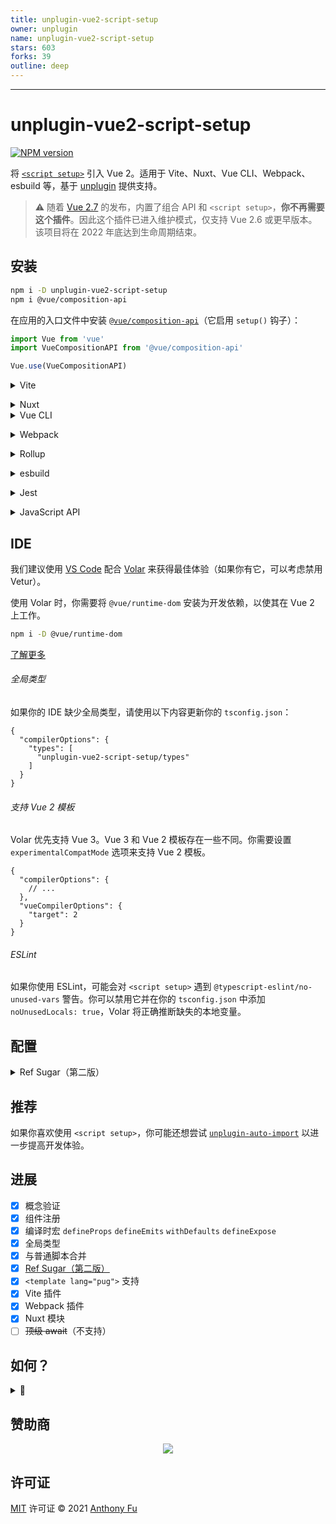 ```yaml
---
title: unplugin-vue2-script-setup
owner: unplugin
name: unplugin-vue2-script-setup
stars: 603
forks: 39
outline: deep
---
```


<RepoInfo :owner="$frontmatter.owner" :name="$frontmatter.name" :stars="$frontmatter.stars" :forks="$frontmatter.forks" />

---

# unplugin-vue2-script-setup

[![NPM version](https://img.shields.io/npm/v/unplugin-vue2-script-setup?color=a1b858&label=)](https://www.npmjs.com/package/unplugin-vue2-script-setup)

将 [`<script setup>`](https://v3.vuejs.org/api/sfc-script-setup.html#sfc-script-setup) 引入 Vue 2。适用于 Vite、Nuxt、Vue CLI、Webpack、esbuild 等，基于 [unplugin](https://github.com/unjs/unplugin) 提供支持。

> ⚠️ 随着 [Vue 2.7](https://blog.vuejs.org/posts/vue-2-7-naruto.html) 的发布，内置了组合 API 和 `<script setup>`，**你不再需要这个插件**。因此这个插件已进入维护模式，仅支持 Vue 2.6 或更早版本。该项目将在 2022 年底达到生命周期结束。

## 安装

```bash
npm i -D unplugin-vue2-script-setup
npm i @vue/composition-api
```

在应用的入口文件中安装 [`@vue/composition-api`](https://github.com/vuejs/composition-api)（它启用 `setup()` 钩子）：

```ts
import Vue from 'vue'
import VueCompositionAPI from '@vue/composition-api'

Vue.use(VueCompositionAPI)
```

<details>
<summary>Vite</summary><br>

```ts
// vite.config.ts
import { defineConfig } from 'vite'
import { createVuePlugin as Vue2 } from 'vite-plugin-vue2'
import ScriptSetup from 'unplugin-vue2-script-setup/vite'

export default defineConfig({
  plugins: [
    Vue2(),
    ScriptSetup({ /* options */ }),
  ],
})
```

示例: [`playground/`](./playground/)

<br></details>

<details>
<summary>Nuxt</summary><br>

> 在 [Nuxt Bridge](https://github.com/nuxt/bridge) 中内置。

</details>

<details>
<summary>Vue CLI</summary><br>

```ts
// vue.config.js
const ScriptSetup = require('unplugin-vue2-script-setup/webpack').default

module.exports = {
  parallel: false, // 禁用 thread-loader, 因为它与此插件不兼容
  configureWebpack: {
    plugins: [
      ScriptSetup({ /* options */ }),
    ],
  },
}
```

示例: [`examples/vue-cli`](./examples/vue-cli)

###### TypeScript

要在 Vue CLI 中使用 TypeScript，请安装 `@vue/cli-plugin-typescript` 但禁用类型检查：

```bash
npm i -D @vue/cli-plugin-typescript vue-tsc
```

```ts
const ScriptSetup = require('unplugin-vue2-script-setup/webpack').default

module.exports = {
  parallel: false,
  configureWebpack: {
    plugins: [
      ScriptSetup({ /* options */ }),
    ],
  },
  chainWebpack(config) {
    // 禁用类型检查并让 `vue-tsc` 处理
    config.plugins.delete('fork-ts-checker')
  },
}
```

然后使用 [`vue-tsc`](https://github.com/johnsoncodehk/volar) 在构建时进行类型检查：

```jsonc
// package.json
{
  "scripts": {
    "dev": "vue-cli-service serve",
    "build": "vue-tsc --noEmit && vue-cli-service build"
  }
}
```

<br></details>

<details>
<summary>Webpack</summary><br>

```ts
// webpack.config.js
const ScriptSetup = require('unplugin-vue2-script-setup/webpack').default

module.exports = {
  /* ... */
  plugins: [
    ScriptSetup({ /* options */ }),
  ]
}
```

<br></details>

<details>
<summary>Rollup</summary><br>

```ts
// rollup.config.js
import Vue from 'rollup-plugin-vue'
import ScriptSetup from 'unplugin-vue2-script-setup/rollup'

export default {
  plugins: [
    Vue(),
    ScriptSetup({ /* options */ }),
  ]
}
```

<br></details>

<details>
<summary>esbuild</summary><br>

```ts
// esbuild.config.js
import { build } from 'esbuild'
import ScriptSetup from 'unplugin-vue2-script-setup/esbuild'

build({
  /* ... */
  plugins: [
    ScriptSetup({
      /* options */
    }),
  ],
})
```

<br></details>

<details>
<summary>Jest</summary><br>

```bash
npm i -D vue-jest
```

```ts
// jest.config.js
module.exports = {
  transform: {
    '.*\\.(vue)$': 'unplugin-vue2-script-setup/jest',
  },
}
```

<br></details>

<details>
<summary>JavaScript API</summary><br>

```ts
import { transform } from 'unplugin-vue2-script-setup'

const Vue2SFC = await transform(`
<template>
  <!-- ... -->
</template>

<script setup>
  // ...
</script>
`)
```

<br></details>

## IDE

我们建议使用 [VS Code](https://code.visualstudio.com/) 配合 [Volar](https://github.com/johnsoncodehk/volar) 来获得最佳体验（如果你有它，可以考虑禁用 Vetur）。

使用 Volar 时，你需要将 `@vue/runtime-dom` 安装为开发依赖，以使其在 Vue 2 上工作。

```bash
npm i -D @vue/runtime-dom
```

[了解更多](https://github.com/johnsoncodehk/volar#using)

###### 全局类型

如果你的 IDE 缺少全局类型，请使用以下内容更新你的 `tsconfig.json`：

```jsonc
{
  "compilerOptions": {
    "types": [
      "unplugin-vue2-script-setup/types"
    ]
  }
}
```

###### 支持 Vue 2 模板

Volar 优先支持 Vue 3。Vue 3 和 Vue 2 模板存在一些不同。你需要设置 `experimentalCompatMode` 选项来支持 Vue 2 模板。

```jsonc
{
  "compilerOptions": {
    // ...
  },
  "vueCompilerOptions": {
    "target": 2
  }
}
```

###### ESLint

如果你使用 ESLint，可能会对 `<script setup>` 遇到 `@typescript-eslint/no-unused-vars` 警告。你可以禁用它并在你的 `tsconfig.json` 中添加 `noUnusedLocals: true`，Volar 将正确推断缺失的本地变量。 

## 配置

<details>
  <summary>
    Ref Sugar（第二版）
  </summary>

在 v0.5.x 中，我们发布了基于 Vue 3 的 **实验性** [Ref Sugar（第二版）](https://github.com/vuejs/rfcs/discussions/369) 实现，依赖于 [`@vue/reactivity-transform`](https://github.com/vuejs/vue-next/tree/master/packages/reactivity-transform) 包。注意语法尚未确定，可能在未来的更新中更改。**使用风险自负！**

要启用它，请传递选项：

```ts
ScriptSetup({
  reactivityTransform: true
})
```

要获取 TypeScript 支持，请使用以下内容更新你的 `tsconfig.json`：

```jsonc
{
  "compilerOptions": {
    "types": [
      "unplugin-vue2-script-setup/types",
      "unplugin-vue2-script-setup/ref-macros"
    ]
  }
}
```

</details>

## 推荐

如果你喜欢使用 `<script setup>`，你可能还想尝试 [`unplugin-auto-import`](https://github.com/antfu/unplugin-auto-import) 以进一步提高开发体验。

## 进展

- [x] 概念验证
- [x] 组件注册
- [x] 编译时宏 `defineProps` `defineEmits` `withDefaults` `defineExpose`
- [x] 全局类型
- [x] 与普通脚本合并
- [x] [Ref Sugar（第二版）](https://github.com/vuejs/rfcs/discussions/369)
- [x] `<template lang="pug">` 支持
- [x] Vite 插件
- [x] Webpack 插件
- [x] Nuxt 模块
- [ ] ~~顶级 await~~（不支持）

## 如何？

<details>
  <summary>
    👀
  </summary>

![image](https://user-images.githubusercontent.com/11247099/130307245-20f9342e-377b-4565-b55d-1b91741b5c0f.png)

这得益于将 `<script setup>` 语法转换回普通 `<script>`，让 Vue 2 SFC 编译器处理其余部分。

<br></details>

## 赞助商

<p align="center">
  <a href="https://file.302.ai/gpt/imgs/20241230/1c218925b9804875a115863f728475ad.svg">
    <img src='https://file.302.ai/gpt/imgs/20241230/1c218925b9804875a115863f728475ad.svg'/>
  </a>
</p>

## 许可证

[MIT](./LICENSE) 许可证 © 2021 [Anthony Fu](https://github.com/antfu)